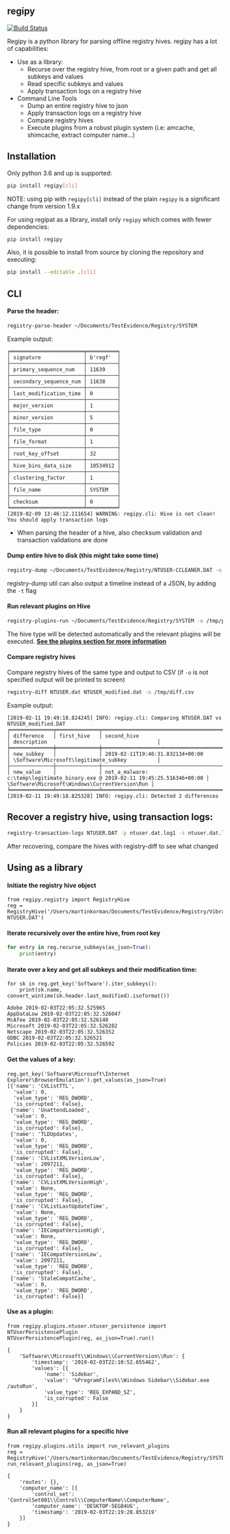## regipy

[![Build Status](https://travis-ci.com/mkorman90/regipy.svg?branch=master)](https://travis-ci.com/mkorman90/regipy)

Regipy is a python library for parsing offline registry hives. regipy has a lot of capabilities:
* Use as a library:
    * Recurse over the registry hive, from root or a given path and get all subkeys and values
    * Read specific subkeys and values
    * Apply transaction logs on a registry hive
* Command Line Tools
    * Dump an entire registry hive to json
    * Apply transaction logs on a registry hive
    * Compare registry hives
    * Execute plugins from a robust plugin system (i.e: amcache, shimcache, extract computer name...)

## Installation
Only python 3.6 and up is supported:

```bash
pip install regipy[cli]
```

NOTE: using pip with ``regipy[cli]`` instead of the plain ``regipy`` is a
significant change from version 1.9.x

For using regipat as a library, install only ``regipy`` which comes with fewer
dependencies:
```bash
pip install regipy
```


Also, it is possible to install from source by cloning the repository and executing:
```bash
pip install --editable .[cli]
```


## CLI

#### Parse the header:
```bash
registry-parse-header ~/Documents/TestEvidence/Registry/SYSTEM
```
Example output:
```
╒════════════════════════╤══════════╕
│ signature              │ b'regf'  │
├────────────────────────┼──────────┤
│ primary_sequence_num   │ 11639    │
├────────────────────────┼──────────┤
│ secondary_sequence_num │ 11638    │
├────────────────────────┼──────────┤
│ last_modification_time │ 0        │
├────────────────────────┼──────────┤
│ major_version          │ 1        │
├────────────────────────┼──────────┤
│ minor_version          │ 5        │
├────────────────────────┼──────────┤
│ file_type              │ 0        │
├────────────────────────┼──────────┤
│ file_format            │ 1        │
├────────────────────────┼──────────┤
│ root_key_offset        │ 32       │
├────────────────────────┼──────────┤
│ hive_bins_data_size    │ 10534912 │
├────────────────────────┼──────────┤
│ clustering_factor      │ 1        │
├────────────────────────┼──────────┤
│ file_name              │ SYSTEM   │
├────────────────────────┼──────────┤
│ checksum               │ 0        │
╘════════════════════════╧══════════╛
[2019-02-09 13:46:12.111654] WARNING: regipy.cli: Hive is not clean! You should apply transaction logs
```
* When parsing the header of a hive, also checksum validation and transaction validations are done


#### Dump entire hive to disk (this might take some time)
```bash
registry-dump ~/Documents/TestEvidence/Registry/NTUSER-CCLEANER.DAT -o /tmp/output.json
```
registry-dump util can also output a timeline instead of a JSON, by adding the `-t` flag


#### Run relevant plugins on Hive
```bash
registry-plugins-run ~/Documents/TestEvidence/Registry/SYSTEM -o /tmp/plugins_output.json
```
The hive type will be detected automatically and the relevant plugins will be executed. 
[**See the plugins section for more information**](docs/PLUGINS.md)

#### Compare registry hives
Compare registry hives of the same type and output to CSV (if `-o` is not specified output will be printed to screen)
```bash
registry-diff NTUSER.dat NTUSER_modified.dat -o /tmp/diff.csv
```
Example output:
```
[2019-02-11 19:49:18.824245] INFO: regipy.cli: Comparing NTUSER.DAT vs NTUSER_modified.DAT
╒══════════════╤══════════════╤════════════════════════════════════════════════════════════════════════════════╤════════════════════════════════════════════════╕
│ difference   │ first_hive   │ second_hive                                                                    │ description                                    │
╞══════════════╪══════════════╪════════════════════════════════════════════════════════════════════════════════╪════════════════════════════════════════════════╡
│ new_subkey   │              │ 2019-02-11T19:46:31.832134+00:00                                               │ \Software\Microsoft\legitimate_subkey          │
├──────────────┼──────────────┼────────────────────────────────────────────────────────────────────────────────┼────────────────────────────────────────────────┤
│ new_value    │              │ not_a_malware: c:\temp\legitimate_binary.exe @ 2019-02-11 19:45:25.516346+00:00 │ \Software\Microsoft\Windows\CurrentVersion\Run │
╘══════════════╧══════════════╧════════════════════════════════════════════════════════════════════════════════╧════════════════════════════════════════════════╛
[2019-02-11 19:49:18.825328] INFO: regipy.cli: Detected 2 differences
```

## Recover a registry hive, using transaction logs:
```bash
registry-transaction-logs NTUSER.DAT -p ntuser.dat.log1 -s ntuser.dat.log2 -o recovered_NTUSER.dat 
```
After recovering, compare the hives with registry-diff to see what changed

## Using as a library

#### Initiate the registry hive object
```
from regipy.registry import RegistryHive
reg = RegistryHive('/Users/martinkorman/Documents/TestEvidence/Registry/Vibranium-NTUSER.DAT')
```

#### Iterate recursively over the entire hive, from root key
```python
for entry in reg.recurse_subkeys(as_json=True):
    print(entry)
```

#### Iterate over a key and get all subkeys and their modification time:
```
for sk in reg.get_key('Software').iter_subkeys():
    print(sk.name, convert_wintime(sk.header.last_modified).isoformat())

Adobe 2019-02-03T22:05:32.525965
AppDataLow 2019-02-03T22:05:32.526047
McAfee 2019-02-03T22:05:32.526140
Microsoft 2019-02-03T22:05:32.526282
Netscape 2019-02-03T22:05:32.526352
ODBC 2019-02-03T22:05:32.526521
Policies 2019-02-03T22:05:32.526592
```

#### Get the values of a key:
```
reg.get_key('Software\Microsoft\Internet Explorer\BrowserEmulation').get_values(as_json=True)
[{'name': 'CVListTTL',
  'value': 0,
  'value_type': 'REG_DWORD',
  'is_corrupted': False},
 {'name': 'UnattendLoaded',
  'value': 0,
  'value_type': 'REG_DWORD',
  'is_corrupted': False},
 {'name': 'TLDUpdates',
  'value': 0,
  'value_type': 'REG_DWORD',
  'is_corrupted': False},
 {'name': 'CVListXMLVersionLow',
  'value': 2097211,
  'value_type': 'REG_DWORD',
  'is_corrupted': False},
 {'name': 'CVListXMLVersionHigh',
  'value': None,
  'value_type': 'REG_DWORD',
  'is_corrupted': False},
 {'name': 'CVListLastUpdateTime',
  'value': None,
  'value_type': 'REG_DWORD',
  'is_corrupted': False},
 {'name': 'IECompatVersionHigh',
  'value': None,
  'value_type': 'REG_DWORD',
  'is_corrupted': False},
 {'name': 'IECompatVersionLow',
  'value': 2097211,
  'value_type': 'REG_DWORD',
  'is_corrupted': False},
 {'name': 'StaleCompatCache',
  'value': 0,
  'value_type': 'REG_DWORD',
  'is_corrupted': False}]
```

#### Use as a plugin:
```
from regipy.plugins.ntuser.ntuser_persistence import NTUserPersistencePlugin
NTUserPersistencePlugin(reg, as_json=True).run()

{
	'Software\\Microsoft\\Windows\\CurrentVersion\\Run': {
		'timestamp': '2019-02-03T22:10:52.655462',
		'values': [{
			'name': 'Sidebar',
			'value': '%ProgramFiles%\\Windows Sidebar\\Sidebar.exe /autoRun',
			'value_type': 'REG_EXPAND_SZ',
			'is_corrupted': False
		}]
	}
}
```

####  Run all relevant plugins for a specific hive
```
from regipy.plugins.utils import run_relevant_plugins
reg = RegistryHive('/Users/martinkorman/Documents/TestEvidence/Registry/SYSTEM')
run_relevant_plugins(reg, as_json=True)

{
	'routes': {},
	'computer_name': [{
		'control_set': 'ControlSet001\\Control\\ComputerName\\ComputerName',
		'computer_name': 'DESKTOP-5EG84UG',
		'timestamp': '2019-02-03T22:19:28.853219'
	}]
}


```
